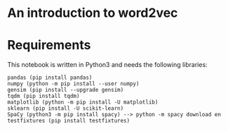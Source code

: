 # An introduction to word2vec


# Requirements

This notebook is written in Python3 and needs the following libraries:
```
pandas (pip install pandas)
numpy (python -m pip install --user numpy)
gensim (pip install --upgrade gensim)
tqdm (pip install tqdm)
matplotlib (python -m pip install -U matplotlib)
sklearn (pip install -U scikit-learn)
SpaCy (python3 -m pip install spacy) --> python -m spacy download en
testfixtures (pip install testfixtures)
```
